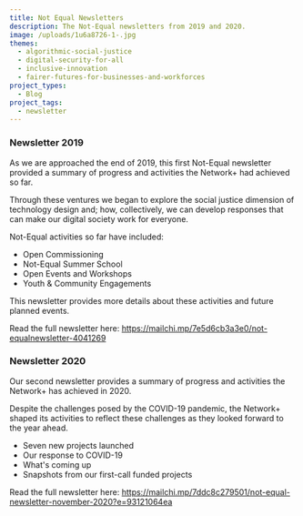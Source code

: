 ```yaml
---
title: Not Equal Newsletters
description: The Not-Equal newsletters from 2019 and 2020.
image: /uploads/1u6a8726-1-.jpg
themes:
  - algorithmic-social-justice
  - digital-security-for-all
  - inclusive-innovation
  - fairer-futures-for-businesses-and-workforces
project_types:
  - Blog
project_tags:
  - newsletter
---
```

### Newsletter 2019

As we are approached the end of 2019, this first Not-Equal newsletter provided a summary of progress and activities the Network+ had achieved so far.

Through these ventures we began to explore the social justice dimension of technology design and; how, collectively, we can develop responses that can make our digital society work for everyone.

Not-Equal activities so far have included:

* Open Commissioning
* Not-Equal Summer School
* Open Events and Workshops
* Youth & Community Engagements 

This newsletter provides more details about these activities and future planned events.

Read the full newsletter here: https://mailchi.mp/7e5d6cb3a3e0/not-equalnewsletter-4041269

### Newsletter 2020

Our second newsletter provides a summary of progress and activities the Network+ has achieved in 2020.

Despite the challenges posed by the COVID-19 pandemic, the Network+ shaped its activities to reflect these challenges as they looked forward to the year ahead. 

* Seven new projects launched 
* Our response to COVID-19 
* What's coming up
* Snapshots from our first-call funded projects 

Read the full newsletter here: https://mailchi.mp/7ddc8c279501/not-equal-newsletter-november-2020?e=93121064ea
